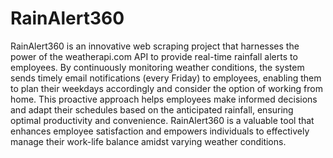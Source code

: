 # RainAlert360
RainAlert360 is an innovative web scraping project that harnesses the power of the weatherapi.com API to provide real-time rainfall alerts to employees. By continuously monitoring weather conditions, the system sends timely email notifications (every Friday) to employees, enabling them to plan their weekdays accordingly and consider the option of working from home. This proactive approach helps employees make informed decisions and adapt their schedules based on the anticipated rainfall, ensuring optimal productivity and convenience. RainAlert360 is a valuable tool that enhances employee satisfaction and empowers individuals to effectively manage their work-life balance amidst varying weather conditions.

